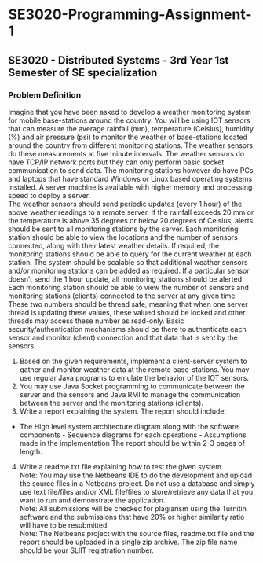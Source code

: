 # SE3020-Programming-Assignment-1
## SE3020 - Distributed Systems - 3rd Year 1st Semester of SE specialization

### Problem Definition
Imagine that you have been asked to develop a weather monitoring system for mobile base-stations around the country. You will be using IOT sensors that can measure the average rainfall (mm), temperature (Celsius), humidity (%) and air pressure (psi) to monitor the weather of base-stations located around the country from different monitoring stations. The weather sensors do these measurements at five minute intervals. The weather sensors do have TCP/IP network ports but they can only perform basic socket communication to send data. The monitoring stations however do have PCs and laptops that have standard Windows or Linux based operating systems installed. A server machine is available with higher memory and processing speed to deploy a server.   
The weather sensors should send periodic updates (every 1 hour) of the above weather readings to a remote server. If the rainfall exceeds 20 mm or the temperature is above 35 degrees or below 20 degrees of Celsius, alerts should be sent to all monitoring stations by the server. Each monitoring station should be able to view the locations and the number of sensors connected, along with their latest weather details. If required, the monitoring stations should be able to query for the current weather at each station. The system should be scalable so that additional weather sensors and/or monitoring stations can be added as required. If a particular sensor doesn’t send the 1 hour update, all monitoring stations should be alerted.   
Each monitoring station should be able to view the number of sensors and monitoring stations (clients) connected to the server at any given time. These two numbers should be thread safe, meaning that when one server thread is updating these values, these valued should be locked and other threads may access these number as read-only. 
Basic security/authentication mechanisms should be there to authenticate each sensor and monitor (client) connection and that data that is sent by the sensors.     
  
1. Based on the given requirements, implement a client-server system to gather and monitor weather data at the remote base-stations. You may use regular Java programs to emulate the behavior of the IOT sensors.   
2. You may use Java Socket programming to communicate between the server and the sensors and Java RMI to manage the communication between the server and the monitoring stations (clients).    
3. Write a report explaining the system. The report should include:  
- The High level system architecture diagram along with the software components - Sequence diagrams for each operations - Assumptions made in the implementation 
The report should be within 2-3 pages of length. 
4. Write a readme.txt file explaining how to test the given system.   
Note: You may use the Netbeans IDE to do the development and upload the source files in a Netbeans project. Do not use a database and simply use text file/files and/or XML file/files to store/retrieve any data that you want to run and demonstrate the application.   
Note: All submissions will be checked for plagiarism using the Turnitin software and the submissions that have 20% or higher similarity ratio will have to be resubmitted.   
Note: The Netbeans project with the source files, readme.txt file and the report should be uploaded in a single zip archive. The zip file name should be your SLIIT registration number. 
